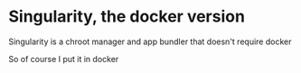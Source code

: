 # Singularity, the docker version

Singularity is a chroot manager and app bundler that doesn't require docker

So of course I put it in docker
